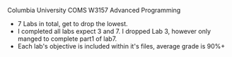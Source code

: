 Columbia University COMS W3157 Advanced Programming 
- 7 Labs in total, get to drop the lowest. 
- I completed all labs expect 3 and 7. I dropped Lab 3, however only manged to complete part1 of lab7.
- Each lab's objective is included within it's files, average grade is 90%+
